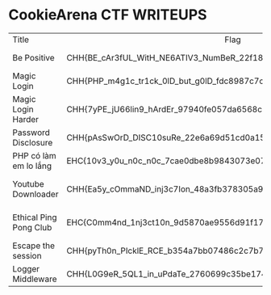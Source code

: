 <h1>CookieArena CTF WRITEUPS</h1>

<table>
    <tr>
        <td>Title</td>
        <td><center>Flag</center></td>
        <td>Vul</td>
        <td>Category</td>
        <td>Writeup</td>
    </tr>
    <tr>
        <td>Be Positive</td>
        <td>CHH{BE_cAr3fUL_WitH_NE6ATIV3_NumBeR_22f18f40d11cb400df9e41ba86a19d88}</td>
        <td>Php Operator</td>
        <td>web</td>
        <td><a href="./Be Positive/readme.md">Here</a></td>
    </tr>
    <tr>
        <td>Magic Login</td>
        <td>CHH{PHP_m4g1c_tr1ck_0lD_but_g0lD_fdc8987c7c633ce8f9f5f2ae4599a9c8}</td>
        <td>Php Juggling</td>
        <td>web</td>
        <td><a href="./Magic Login/readme.md">Here</a></td>
    </tr>
    <tr>
        <td>Magic Login Harder</td>
        <td>CHH{7yPE_jU66lin9_hArdEr_97940fe057da6568c40d99ae587adee7}</td>
        <td>Md5 Collision</td>
        <td>web</td>
        <td><a href="./Magic Login Harder/readme.md">Here</a></td>
    </tr>
    <tr>
        <td>Password Disclosure</td>
        <td>CHH{pAsSwOrD_DISC10suRe_22e6a69d51cd0a1591d7d1827d29b727}</td>
        <td>Logic Code</td>
        <td>web</td>
        <td><a href="./Password Disclosure/readme.md">Here</a></td>
    </tr>
    <tr>
        <td>PHP có làm em lo lắng</td>
        <td>EHC{10v3_y0u_n0c_n0c_7cae0dbe8b9843073e076fc59c503717}</td>
        <td>RCE</td>
        <td>web</td>
        <td><a href="./PHP có làm em lo lắng/readme.md">Here</a></td>
    </tr>
    <tr>
        <td>Youtube Downloader</td>
        <td>CHH{Ea5y_cOmmaND_inj3c7Ion_48a3fb378305a9dab79569e3060df5cc}</td>
        <td>OS Command Injection</td>
        <td>web</td>
        <td><a href="./Youtube Downloader/readme.md">Here</a></td>
    </tr>
    <tr>
        <td>Ethical Ping Pong Club</td>
        <td>EHC{C0mm4nd_1nj3ct10n_9d5870ae9556d91f1764752a25e527f7}</td>
        <td>OS Command Injection</td>
        <td>web</td>
        <td><a href="./Ethical Ping Pong Club/readme.md">Here</a></td>
    </tr>
    <tr>
        <td>Escape the session</td>
        <td>CHH{pyTh0n_PIcklE_RCE_b354a7bb07486c2c7b719f6913be13b3}</td>
        <td>RCE</td>
        <td>web</td>
        <td><a href="./Escape the session/readme.md">Here</a></td>
    </tr>
    <tr>
        <td>Logger Middleware</td>
        <td>CHH{L0G9eR_5QL1_in_uPdaTe_2760699c35be174900981a88f9bfaa43}</td>
        <td>SQL Injection</td>
        <td>web</td>
        <td><a href="./Logger Middleware/readme.md">Here</a></td>
    </tr>
</table>